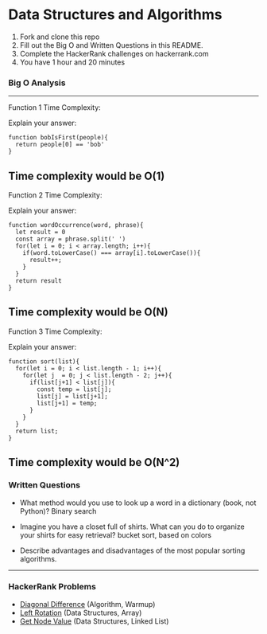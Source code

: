 # Data Structures and Algorithms

1. Fork and clone this repo
2. Fill out the Big O and Written Questions in this README.
3. Complete the HackerRank challenges on hackerrank.com
4. You have 1 hour and 20 minutes


### Big O Analysis

---
Function 1 Time Complexity:

Explain your answer:
```
function bobIsFirst(people){
  return people[0] == 'bob'
}
```
Time complexity would be O(1)
---
Function 2 Time Complexity:

Explain your answer:
```
function wordOccurrence(word, phrase){
  let result = 0
  const array = phrase.split(' ')
  for(let i = 0; i < array.length; i++){
    if(word.toLowerCase() === array[i].toLowerCase()){
      result++;
    }
  }
  return result
}
```
Time complexity would be O(N)
---
Function 3 Time Complexity:

Explain your answer:
```
function sort(list){
  for(let i = 0; i < list.length - 1; i++){
    for(let j  = 0; j < list.length - 2; j++){
      if(list[j+1] < list[j]){
        const temp = list[j];
        list[j] = list[j+1];
        list[j+1] = temp;
      }
    }
  }
  return list;
}
```
Time complexity would be O(N^2)
---

### Written Questions

- What method would you use to look up a word in a dictionary (book, not Python)? Binary search

- Imagine you have a closet full of shirts. What can you do to organize your shirts for easy retrieval? bucket sort, based on colors

- Describe advantages and disadvantages of the most popular sorting algorithms.

---

### HackerRank Problems

- [Diagonal Difference](https://www.hackerrank.com/challenges/diagonal-difference/problem) (Algorithm, Warmup)
- [Left Rotation](https://www.hackerrank.com/challenges/array-left-rotation/problem) (Data Structures, Array)
- [Get Node Value](https://www.hackerrank.com/challenges/get-the-value-of-the-node-at-a-specific-position-from-the-tail) (Data Structures, Linked List)
